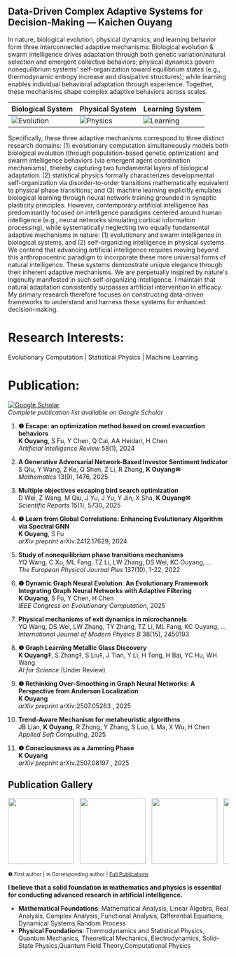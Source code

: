 ## Data-Driven Complex Adaptive Systems for Decision-Making — Kaichen Ouyang

In nature, biological evolution, physical dynamics, and learning behavior form three interconnected adaptive mechanisms: Biological evolution & swarm intelligence drives adaptation through both genetic variation/natural selection and emergent collective behaviors; physical dynamics govern nonequilibrium systems' self-organization toward equilibrium states (e.g., thermodynamic entropy increase and dissipative structures); while learning enables individual behavioral adaptation through experience. Together, these mechanisms shape complex adaptive behaviors across scales.

| Biological System | Physical System | Learning System |
|-----------|---------|----------|
| ![Evolution](https://github.com/user-attachments/assets/cf8114fc-b939-43f9-a3c8-c1042b3c5843) | ![Physics](https://github.com/user-attachments/assets/c1b6f206-1bad-4a5f-b927-ee69c29a3e41) | ![Learning](https://github.com/user-attachments/assets/66ac966a-cfd4-4b86-a0e1-dd90544e3a30) |

Specifically, these three adaptive mechanisms correspond to three distinct research domains: (1) evolutionary computation simultaneously models both biological evolution (through population-based genetic optimization) and swarm intelligence behaviors (via emergent agent coordination mechanisms), thereby capturing two fundamental layers of biological adaptation. (2) statistical physics formally characterizes developmental self-organization via disorder-to-order transitions mathematically equivalent to physical phase transitions; and (3) machine learning explicitly emulates biological learning through neural network training grounded in synaptic plasticity principles. However, contemporary artificial intelligence has predominantly focused on intelligence paradigms centered around human intelligence (e.g., neural networks simulating cortical information processing), while systematically neglecting two equally fundamental adaptive mechanisms in nature: (1) evolutionary and swarm intelligence in biological systems, and (2) self-organizing intelligence in physical systems. We contend that advancing artificial intelligence requires moving beyond this anthropocentric paradigm to incorporate these more universal forms of natural intelligence. These systems demonstrate unique elegance through their inherent adaptive mechanisms. We are perpetually inspired by nature's ingenuity manifested in such self-organizing intelligence. I maintain that natural adaptation consistently surpasses artificial intervention in efficacy. My primary research therefore focuses on constructing data-driven frameworks to understand and harness these systems for enhanced decision-making.

# Research Interests: 
Evolutionary Computation | Statistical Physics | Machine Learning

# Publication:

[![Google Scholar](https://img.shields.io/badge/Google_Scholar-Profile-blue?style=flat&logo=google-scholar)](https://scholar.google.com/citations?user=mbXU6jIAAAAJ&hl=en)  
*Complete publication list available on Google Scholar*

1.  **❶ Escape: an optimization method based on crowd evacuation behaviors**  
    **K Ouyang**, S Fu, Y Chen, Q Cai, AA Heidari, H Chen  
    *Artificial Intelligence Review* 58(1), 2024  

2.  **A Generative Adversarial Network-Based Investor Sentiment Indicator**  
    S Qiu, Y Wang, Z Ke, Q Shen, Z Li, R Zhang, **K Ouyang✉**  
    *Mathematics* 13(9), 1476, 2025  

3.  **Multiple objectives escaping bird search optimization**  
    D Wei, Z Wang, M Qiu, J Yu, J Yu, Y Jin, X Sha, **K Ouyang✉**  
    *Scientific Reports* 15(1), 5730, 2025  

4.  **❶ Learn from Global Correlations: Enhancing Evolutionary Algorithm via Spectral GNN**  
    **K Ouyang**, S Fu  
    *arXiv preprint* arXiv:2412.17629, 2024  

5.  **Study of nonequilibrium phase transitions mechanisms**  
    YQ Wang, C Xu, ML Fang, TZ Li, LW Zhang, DS Wei, KC Ouyang, ...  
    *The European Physical Journal Plus* 137(10), 1-22, 2022  

6.  **❶ Dynamic Graph Neural Evolution: An Evolutionary Framework Integrating Graph Neural Networks with Adaptive Filtering**  
    **K Ouyang**, S Fu, Y Chen, H Chen  
    *IEEE Congress on Evolutionary Computation*, 2025  

7.  **Physical mechanisms of exit dynamics in microchannels**  
    YQ Wang, DS Wei, LW Zhang, TY Zhang, TZ Li, ML Fang, KC Ouyang, ...  
    *International Journal of Modern Physics B* 38(15), 2450193  

8.  **❶ Graph Learning Metallic Glass Discovery**  
    **K Ouyang‡**, S Zhang‡, S Liu‡, J Tian, Y Li, H Tong, H Bai, YC Hu, WH Wang  
    *AI for Science* (Under Review)
    
9.  **❶ Rethinking Over-Smoothing in Graph Neural Networks: A Perspective from Anderson Localization**  
    **K Ouyang**  
    *arXiv preprint* arXiv:2507.05263 , 2025

10. **Trend-Aware Mechanism for metaheuristic algorithms**  
    JB Lian, **K Ouyang**, R Zhong, Y Zhang, S Luo, L Ma, X Wu, H Chen  
    *Applied Soft Computing*, 2025

11. **❶ Consciousness as a Jamming Phase**  
    **K Ouyang**  
    *arXiv preprint* arXiv.2507.08197 , 2025
    
## Publication Gallery
<div style="overflow-x: auto; white-space: nowrap;">
  <img src="https://github.com/user-attachments/assets/fed7b6c1-7806-471b-a591-863fa509f867" height="150" style="display: inline-block; margin-right: 10px;">
  <img src="https://github.com/user-attachments/assets/bc4c89da-826f-4fa2-a391-7be66fb04e85" height="150" style="display: inline-block; margin-right: 10px;">
  <img src="https://github.com/user-attachments/assets/e8af1c48-fc8a-47c5-8a80-917906c88dce" height="150" style="display: inline-block; margin-right: 10px;">
  <img src="https://github.com/user-attachments/assets/88ef3402-cc5a-423b-928a-fe24f915fa43" height="150" style="display: inline-block; margin-right: 10px;">
  <img src="https://github.com/user-attachments/assets/aacc46e4-b6ba-4c67-9dda-45c74ed895e5" height="150" style="display: inline-block; margin-right: 10px;">
  <img src="https://github.com/user-attachments/assets/791127fe-84c6-4935-8e63-4f3bc4eb76c3" height="150" style="display: inline-block; margin-right: 10px;">
  <img src="https://github.com/user-attachments/assets/14f71135-bc34-4d5e-8640-7a80938634b0" height="150" style="display: inline-block; margin-right: 10px;">
  <img src="https://github.com/user-attachments/assets/cbce6541-e06c-4435-8549-3e03ade74ddf" height="150" style="display: inline-block;">
  <img src="https://github.com/user-attachments/assets/13cf97f6-516d-486b-b104-42d8e4f0f049" height="150" style="display: inline-block;">

</div>

<sub>❶ First author | ✉ Corresponding author | [Full Publications](https://scholar.google.com/citations?user=mbXU6jIAAAAJ&hl=en)</sub>

**I believe that a solid foundation in mathematics and physics is essential for conducting advanced research in artificial intelligence.**

- **Mathematical Foundations**: Mathematical Analysis, Linear Algebra, Real Analysis, Complex Analysis, Functional Analysis, Differential Equations, Dynamical Systems,Random Process  
- **Physical Foundations**: Thermodynamics and Statistical Physics, Quantum Mechanics, Theoretical Mechanics, Electrodynamics, Solid-State Physics,Quantum Field Theory,Computational Physics
